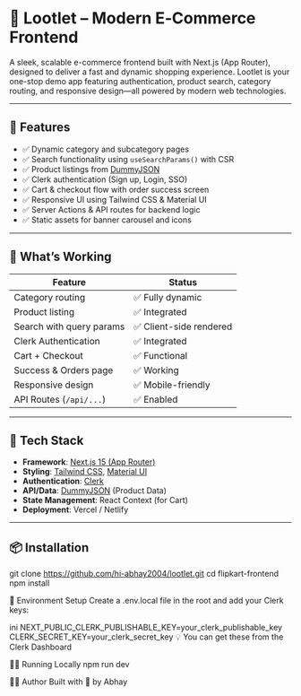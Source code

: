 # 🛒 Lootlet – Modern E‑Commerce Frontend

A sleek, scalable e-commerce frontend built with Next.js (App Router), designed to deliver a fast and dynamic shopping experience. Lootlet is your one-stop demo app featuring authentication, product search, category routing, and responsive design—all powered by modern web technologies.

---

## 🚀 Features

- ✅ Dynamic category and subcategory pages
- ✅ Search functionality using `useSearchParams()` with CSR
- ✅ Product listings from [DummyJSON](https://dummyjson.com/)
- ✅ Clerk authentication (Sign up, Login, SSO)
- ✅ Cart & checkout flow with order success screen
- ✅ Responsive UI using Tailwind CSS & Material UI
- ✅ Server Actions & API routes for backend logic
- ✅ Static assets for banner carousel and icons

---

## 🧪 What’s Working

| Feature                   | Status           |
|---------------------------|------------------|
| Category routing          | ✅ Fully dynamic  |
| Product listing           | ✅ Integrated     |
| Search with query params  | ✅ Client-side rendered |
| Clerk Authentication      | ✅ Integrated     |
| Cart + Checkout           | ✅ Functional     |
| Success & Orders page     | ✅ Working        |
| Responsive design         | ✅ Mobile-friendly |
| API Routes (`/api/...`)   | ✅ Enabled        |

---

## 🧭 Tech Stack

- **Framework**: [Next.js 15 (App Router)](https://nextjs.org/)
- **Styling**: [Tailwind CSS](https://tailwindcss.com/), [Material UI](https://mui.com/)
- **Authentication**: [Clerk](https://clerk.dev/)
- **API/Data**: [DummyJSON](https://dummyjson.com/) (Product Data)
- **State Management**: React Context (for Cart)
- **Deployment**: Vercel / Netlify

---

## 📦 Installation

git clone https://github.com/hi-abhay2004/lootlet.git
cd flipkart-frontend
npm install



🔐 Environment Setup
Create a .env.local file in the root and add your Clerk keys:

ini
NEXT_PUBLIC_CLERK_PUBLISHABLE_KEY=your_clerk_publishable_key
CLERK_SECRET_KEY=your_clerk_secret_key
💡 You can get these from the Clerk Dashboard

🧑‍💻 Running Locally
npm run dev



👨‍💻 Author
Built with 💙 by Abhay
